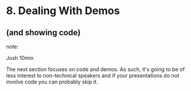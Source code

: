 # 8. Dealing With Demos
## (and showing code)

note:

Josh
10min

The next section focuses on code and demos.  As such,
it's going to be of less interest to non-technical speakers
and if your presentations do not involve code you can 
probably skip it.
